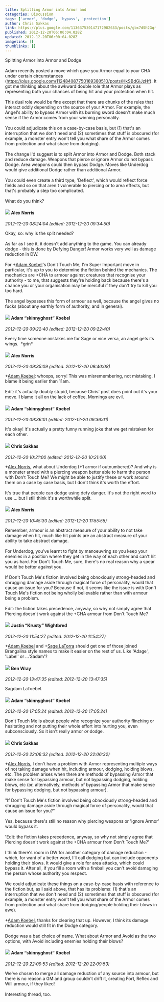 ```yaml
---
title: Splitting Armor into Armor and
categories: Discussion
tags: ['armor', 'dodge', 'bypass', 'protection']
author: Chris Sakkas
link: https://plus.google.com/113637530147172902633/posts/gbx7dSh2Gqr
published: 2012-12-20T06:00:04.028Z
updated: 2012-12-20T06:00:04.028Z
imagelink: []
thumblinks: []
---
```


Splitting Armor into Armor and Dodge<br /><br />Adam recently posted a move which gave you Armor equal to your CHA under certain circumstances (<a href="https://plus.google.com/112484087750169360510/posts/HkSBdGiJzHf" class="ot-anchor">https://plus.google.com/112484087750169360510/posts/HkSBdGiJzHf</a>). It got me thinking about the awkward double role that Armor plays as representing both your chances of being hit and your protection when hit.<br /><br />This dual role would be fine except that there are chunks of the rules that interact oddly depending on the source of your Armor. For example, the Angel&#39;s ability to bypass Armor with its burning sword doesn&#39;t make much sense if the Armor comes from your winning personality.<br /><br />You could adjudicate this on a case-by-case basis, but (1) that&#39;s an interruption that we don&#39;t need and (2) sometimes that stuff is obscured (for example, a monster entry won&#39;t tell you what share of the Armor comes from protection and what share from dodging).<br /><br />The change I&#39;d suggest is to split Armor into Armor and Dodge. Both stack and reduce damage. Weapons that pierce or ignore Armor do not bypass Dodge. Area weapons could then bypass Dodge. Moves like Underdog would give additional Dodge rather than additional Armor.<br /><br />You could even create a third type, &#39;Deflect&#39;, which would reflect force fields and so on that aren&#39;t vulnerable to piercing or to area effects, but that&#39;s probably a step too complicated.<br /><br />What do you think?
<div id='comment z13uz1z41lnlevsrg04chvkykx2sutb4svk0k'>
  <h4><img src='{{site.baseurl}}//images/avatars/112750659160242168572_photo.jpg'> Alex Norris</h4>
      <p><cite>2012-12-20 08:24:04 (edited: 2012-12-20 09:34:50)</cite></p>
        <p>Okay, so: why is the split needed?<br /><br />As far as I see it, it doesn&#39;t add anything to the game. You can already dodge - this is done by Defying Danger! Armor works very well as damage reduction in DW.<br /><br />For <span class="proflinkWrapper"><span class="proflinkPrefix">+</span><a class="proflink" href="https://plus.google.com/112484087750169360510" oid="112484087750169360510">Adam Koebel</a></span>&#39;s Don&#39;t Touch Me, I&#39;m Super Important move in particular, it&#39;s up to you to determine the fiction behind the mechanics. The mechanics are +CHA to armour against creatures that recognise your authority - to me, that suggests they&#39;re holding back because there&#39;s a chance you or your organisation may be merciful if they don&#39;t try to kill you too hard.<br /><br />The angel bypasses this form of armour as well, because the angel gives no fucks (about any earthly form of authority, and in general).</p>
</div>
        

<div id='comment z13uz1z41lnlevsrg04chvkykx2sutb4svk0k'>
  <h4><img src='{{site.baseurl}}//images/avatars/112484087750169360510_photo.jpg'> Adam “skinnyghost” Koebel</h4>
      <p><cite>2012-12-20 09:22:40 (edited: 2012-12-20 09:22:40)</cite></p>
        <p>Every time someone mistakes me for Sage or vice versa, an angel gets its wings.  *grin*</p>
</div>
        

<div id='comment z13uz1z41lnlevsrg04chvkykx2sutb4svk0k'>
  <h4><img src='{{site.baseurl}}//images/avatars/112750659160242168572_photo.jpg'> Alex Norris</h4>
      <p><cite>2012-12-20 09:35:09 (edited: 2012-12-20 09:40:08)</cite></p>
        <p><span class="proflinkWrapper"><span class="proflinkPrefix">+</span><a class="proflink" href="https://plus.google.com/112484087750169360510" oid="112484087750169360510">Adam Koebel</a></span>: whoops, sorry! This was misremembering, not mistaking. I blame it being earlier than 11am.<br /><br />Edit: it&#39;s actually doubly stupid, because Chris&#39; post does point out it&#39;s your move. I blame it all on the lack of coffee. Mornings are evil.</p>
</div>
        

<div id='comment z13uz1z41lnlevsrg04chvkykx2sutb4svk0k'>
  <h4><img src='{{site.baseurl}}//images/avatars/112484087750169360510_photo.jpg'> Adam “skinnyghost” Koebel</h4>
      <p><cite>2012-12-20 09:36:01 (edited: 2012-12-20 09:36:01)</cite></p>
        <p>It&#39;s okay!  It&#39;s actually a pretty funny running joke that we get mistaken for each other.</p>
</div>
        

<div id='comment z13uz1z41lnlevsrg04chvkykx2sutb4svk0k'>
  <h4><img src='{{site.baseurl}}//images/avatars/113637530147172902633_photo.jpg'> Chris Sakkas</h4>
      <p><cite>2012-12-20 10:21:00 (edited: 2012-12-20 10:21:00)</cite></p>
        <p><span class="proflinkWrapper"><span class="proflinkPrefix">+</span><a class="proflink" href="https://plus.google.com/112750659160242168572" oid="112750659160242168572">Alex Norris</a></span>, what about Underdog (+1 armor if outnumbered)? And why is a monster armed with a piercing weapon better able to harm the person with Don&#39;t Touch Me? We might be able to justify these or work around them on a case by case basis, but I don&#39;t think it&#39;s worth the effort.<br /><br />It&#39;s true that people can dodge using defy danger. It&#39;s not the right word to use ... but I still think it&#39;s a worthwhile split.</p>
</div>
        

<div id='comment z13uz1z41lnlevsrg04chvkykx2sutb4svk0k'>
  <h4><img src='{{site.baseurl}}//images/avatars/112750659160242168572_photo.jpg'> Alex Norris</h4>
      <p><cite>2012-12-20 10:45:30 (edited: 2012-12-20 11:55:55)</cite></p>
        <p>Remember, armour is an abstract measure of your ability to not take damage when hit, much like hit points are an abstract measure of your ability to take abstract damage.<br /><br />For Underdog, you&#39;ve learnt to fight by manoeuvring so you keep your enemies in a position where they get in the way of each other and can&#39;t hit you as hard. For Don&#39;t Touch Me, sure, there&#39;s no real reason why a spear would be better against you. <br /><br />If Don&#39;t Touch Me&#39;s fiction involved being obnoxiously strong-headed and shrugging damage aside through magical force of personality, would that cause an issue for you? Because if not, it seems like the issue is with Don&#39;t Touch Me&#39;s fiction not being wholly believable rather than with armour being a problem.<br /><br />Edit: the fiction takes precedence, anyway, so why not simply agree that Piercing doesn&#39;t work against the +CHA armour from Don&#39;t Touch Me?</p>
</div>
        

<div id='comment z13uz1z41lnlevsrg04chvkykx2sutb4svk0k'>
  <h4><img src='{{site.baseurl}}//images/avatars/116619544191940331555_photo.jpg'> Justin “Krusty” Wightbred</h4>
      <p><cite>2012-12-20 11:54:27 (edited: 2012-12-20 11:54:27)</cite></p>
        <p><span class="proflinkWrapper"><span class="proflinkPrefix">+</span><a class="proflink" href="https://plus.google.com/112484087750169360510" oid="112484087750169360510">Adam Koebel</a></span> and <span class="proflinkWrapper"><span class="proflinkPrefix">+</span><a class="proflink" href="https://plus.google.com/117415966179711277938" oid="117415966179711277938">Sage LaTorra</a></span> should get one of those joined Brangalina style names to make it easier on the rest of us. Like &#39;Adage&#39;, &#39;Label&#39; or ...&#39;Sadam&#39;?</p>
</div>
        

<div id='comment z13uz1z41lnlevsrg04chvkykx2sutb4svk0k'>
  <h4><img src='{{site.baseurl}}//images/avatars/117478240607286855024_photo.jpg'> Ben Wray</h4>
      <p><cite>2012-12-20 13:47:35 (edited: 2012-12-20 13:47:35)</cite></p>
        <p>Sagdam LaToebel.</p>
</div>
        

<div id='comment z13uz1z41lnlevsrg04chvkykx2sutb4svk0k'>
  <h4><img src='{{site.baseurl}}//images/avatars/112484087750169360510_photo.jpg'> Adam “skinnyghost” Koebel</h4>
      <p><cite>2012-12-20 17:05:24 (edited: 2012-12-20 17:05:24)</cite></p>
        <p>Don&#39;t Touch Me is about people who recognize your authority flinching or hesitating and not putting their whole effort into hurting you, even subconsciously. So it isn&#39;t really armor <i>or</i> dodge.</p>
</div>
        

<div id='comment z13uz1z41lnlevsrg04chvkykx2sutb4svk0k'>
  <h4><img src='{{site.baseurl}}//images/avatars/113637530147172902633_photo.jpg'> Chris Sakkas</h4>
      <p><cite>2012-12-20 22:06:32 (edited: 2012-12-20 22:06:32)</cite></p>
        <p><span class="proflinkWrapper"><span class="proflinkPrefix">+</span><a class="proflink" href="https://plus.google.com/112750659160242168572" oid="112750659160242168572">Alex Norris</a></span>, I don&#39;t have a problem with Armor representing multiple ways of not taking damage when hit, including armour, dodging, holding blows, etc. The problem arises when there are methods of bypassing Armor that make sense for bypassing armour, but not bypassing dodging, holding blows, etc (or, alternatively, methods of bypassing Armor that make sense for bypassing dodging, but not bypassing armour). <br /><br />&quot;If Don&#39;t Touch Me&#39;s fiction involved being obnoxiously strong-headed and shrugging damage aside through magical force of personality, would that cause an issue for you?&quot;<br /><br />Yes, because there&#39;s still no reason why piercing weapons or &#39;ignore Armor&#39; would bypass it. <br /><br />&#39;Edit: the fiction takes precedence, anyway, so why not simply agree that Piercing doesn&#39;t work against the +CHA armour from Don&#39;t Touch Me?&#39;<br /><br />I think there&#39;s room in DW for another category of damage reduction - which, for want of a better word, I&#39;ll call dodging but can include opponents holding their blows. It would give a role for area attacks, which could bypass it. After all, if you fill a room with a fireball you can&#39;t avoid damaging the person whose authority you respect. <br /><br />We could adjudicate these things on a case-by-case basis with reference to the fiction but, as I said above, that has its problems: (1) that&#39;s an interruption that we don&#39;t need and (2) sometimes that stuff is obscured (for example, a monster entry won&#39;t tell you what share of the Armor comes from protection and what share from dodging/people holding their blows in awe).<br /><br /><span class="proflinkWrapper"><span class="proflinkPrefix">+</span><a class="proflink" href="https://plus.google.com/112484087750169360510" oid="112484087750169360510">Adam Koebel</a></span>, thanks for clearing that up. However, I think its damage reduction would still fit in the Dodge category.<br /><br />Dodge was a bad choice of name. What about Armor and Avoid as the two options, with Avoid including enemies holding their blows?</p>
</div>
        

<div id='comment z13uz1z41lnlevsrg04chvkykx2sutb4svk0k'>
  <h4><img src='{{site.baseurl}}//images/avatars/112484087750169360510_photo.jpg'> Adam “skinnyghost” Koebel</h4>
      <p><cite>2012-12-20 22:09:53 (edited: 2012-12-20 22:09:53)</cite></p>
        <p>We&#39;ve chosen to merge all damage reduction of any source into armour, but there is no reason a GM and group couldn&#39;t drift it, creating Fort, Reflex and Will armour, if they liked!<br /><br />Interesting thread, too.</p>
</div>
        